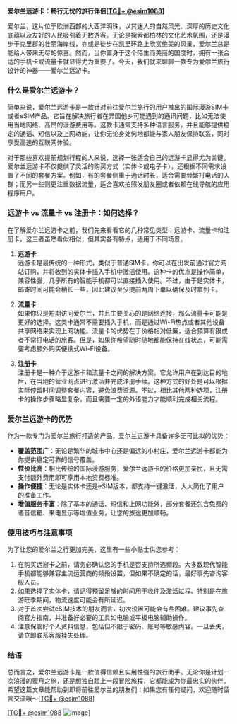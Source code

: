 **爱尔兰远游卡：畅行无忧的旅行伴侣[[TG💪+ @esim1088](https://t.me/s/esim1088)]**

爱尔兰，这片位于欧洲西部的大西洋明珠，以其迷人的自然风光、深厚的历史文化底蕴以及友好的人民吸引着无数游客。无论是探索都柏林的文化艺术氛围，还是漫步于克里郡的壮丽海岸线，亦或是徒步在凯里环路上欣赏绝美的风景，爱尔兰总是能给人带来无尽的惊喜。然而，当你置身于这个陌生而美丽的国度时，拥有一张合适的手机卡或流量卡就显得尤为重要了。今天，我们就来聊聊一款专为爱尔兰旅行设计的神器——爱尔兰远游卡。

### 什么是爱尔兰远游卡？

简单来说，爱尔兰远游卡是一款针对前往爱尔兰旅行的用户推出的国际漫游SIM卡或者eSIM产品。它旨在解决旅行者在异国他乡可能遇到的通讯问题，比如无法使用当地网络、高昂的漫游费用等。这款卡通常支持多种语言服务，并且能够提供稳定的通话、短信以及上网功能，让你无论身处何地都能与家人朋友保持联系，同时享受高速的互联网体验。

对于那些喜欢提前规划行程的人来说，选择一张适合自己的远游卡显得尤为关键。爱尔兰远游卡不仅提供了灵活的购买方式（实体卡或电子卡），还根据不同需求设置了不同的套餐方案。例如，有的套餐侧重于通话时长，适合需要频繁打电话的人群；而另一些则更注重数据流量，适合喜欢拍照发朋友圈或者依赖在线导航的应用程序用户。

### 远游卡 vs 流量卡 vs 注册卡：如何选择？

在了解爱尔兰远游卡之前，我们先来看看它的几种常见类型：远游卡、流量卡和注册卡。这三者虽然看似相似，但其实各有特点，适用于不同场景。

1. **远游卡**  
   远游卡是最传统的一种形式，类似于普通SIM卡。你可以在出发前通过官方网站订购，并将收到的实体卡插入手机中激活使用。这种卡的优点是操作简单，兼容性强，几乎所有的智能手机都可以直接插入使用。不过，由于是实体卡，邮寄时间可能会稍长一些，因此建议至少提前两周下单以确保及时拿到卡。

2. **流量卡**  
   如果你只是短期访问爱尔兰，并且主要关心的是网络连接，那么流量卡可能是更好的选择。这类卡通常不需要插入手机，而是通过Wi-Fi热点或者其他设备共享网络来实现上网功能。流量卡的优势在于价格相对低廉，适合预算有限或者不常打电话的旅客。但是，如果你希望随时随地都能保持在线状态，可能需要考虑额外购买便携式Wi-Fi设备。

3. **注册卡**  
   注册卡是一种介于远游卡和流量卡之间的解决方案。它允许用户在到达目的地后，在当地的营业网点进行激活并完成注册手续。这种方式的好处是可以根据实际停留时间调整套餐内容，避免浪费资源。不过，相比其他两种选项，注册卡的操作步骤略显复杂，而且需要一定的外语能力才能顺利完成相关流程。

### 爱尔兰远游卡的优势

作为一款专门为爱尔兰旅行打造的产品，爱尔兰远游卡具备许多无可比拟的优势：

- **覆盖范围广**：无论是繁华的城市中心还是偏远的小村庄，爱尔兰远游卡都能为你提供稳定可靠的信号覆盖。
- **性价比高**：相比传统的国际漫游服务，爱尔兰远游卡的价格更加亲民，且无需支付额外费用即可享用本地资费标准。
- **操作便捷**：无论是实体卡还是eSIM版本，都支持一键激活，大大简化了用户的准备工作。
- **增值服务丰富**：除了基本的通话、短信和上网功能外，部分套餐还包含免费的语音信箱、来电显示等增值业务，让您的旅途更加顺畅。

### 使用技巧与注意事项

为了让您的爱尔兰之行更加完美，这里有一些小贴士供您参考：

1. 在购买远游卡之前，请务必确认您的手机是否支持所选频段。大多数现代智能手机都能够兼容主流运营商的频段设置，但如果不确定的话，最好事先咨询客服人员。
2. 如果选择了实体卡，请记得预留足够的时间用于收件及激活过程。特别是在旅游旺季期间，物流速度可能会有所延迟。
3. 对于首次尝试eSIM技术的朋友而言，初次设置可能会有些困难。建议事先查阅官方指南，并准备好必要的工具如电脑或平板电脑辅助操作。
4. 注意保管好个人资料信息，包括但不限于密码、账号等敏感内容。一旦丢失，请立即联系客服挂失处理。

### 结语

总而言之，爱尔兰远游卡是一款值得信赖且实用性强的旅行助手。无论你是计划一次浪漫的蜜月之旅，还是想独自踏上一段冒险旅程，它都能成为你最忠实的伙伴。希望这篇文章能帮助到即将前往爱尔兰的朋友们！如果您有任何疑问，欢迎随时留言交流哦～[[TG💪+ @esim1088](https://t.me/s/esim1088)]

[[TG💪+ @esim1088](https://t.me/s/esim1088) ![Image](https://i.postimg.cc/4NQfJmqS/Snipaste-2025-05-13-00-14-12.png)]